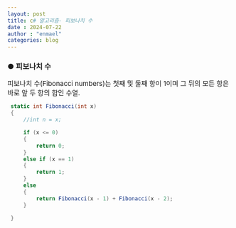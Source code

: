 ```yaml
---
layout: post
title: c# 알고리즘- 피보나치 수
date : 2024-07-22
author : "enmael"
categories: blog
---
```

<h3>● 피보나치 수</h3>

<span style="font-size: 15px;">
피보나치 수(Fibonacci numbers)는 첫째 및 둘째 항이 1이며 그 뒤의 모든 항은 바로 앞 두 항의 합인 수열. 
</span>

```csharp
 static int Fibonacci(int x)
 {
     //int n = x;

     if (x <= 0)
     {
         return 0;
     }
     else if (x == 1)
     {
         return 1;
     }
     else
     {
         return Fibonacci(x - 1) + Fibonacci(x - 2);
     }

 }
```
